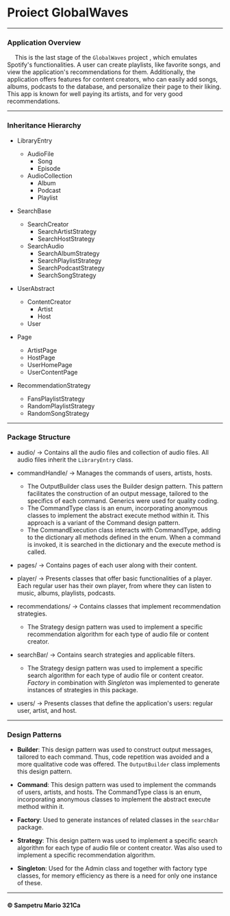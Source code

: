# Proiect GlobalWaves

---

### Application Overview

&emsp; This is the last stage of the `GlobalWaves` project , which emulates Spotify's
functionalities. A user can create playlists, like favorite songs, and view the 
application's recommendations for them. Additionally, the application offers features 
for content creators, who can easily add songs, albums, podcasts to the database, and 
personalize their page to their liking. This app is known for well paying its artists,
and for very good recommendations.

---

### Inheritance Hierarchy

- LibraryEntry
  - AudioFile
    -  Song
    - Episode
  - AudioCollection
    - Album
    - Podcast
    - Playlist


- SearchBase
  - SearchCreator
    - SearchArtistStrategy
    - SearchHostStrategy
  - SearchAudio
    - SearchAlbumStrategy
    - SearchPlaylistStrategy
    - SearchPodcastStrategy
    - SearchSongStrategy


- UserAbstract
  - ContentCreator
    - Artist
    - Host
  - User


- Page
  - ArtistPage
  - HostPage
  - UserHomePage
  - UserContentPage


- RecommendationStrategy
  - FansPlaylistStrategy
  - RandomPlaylistStrategy
  - RandomSongStrategy
---

### Package Structure

- audio/ &rarr; Contains all the audio files and collection of audio files.
  All audio files inherit the `LibraryEntry` class.
- commandHandle/ &rarr; Manages the commands of users, artists, hosts.
  - The OutputBuilder class uses the Builder design pattern.
    This pattern facilitates the construction of an output message, tailored to
    the specifics of each command. Generics were used for quality coding.
  - The CommandType class is an enum, incorporating anonymous classes
    to implement the abstract execute method within it.
    This approach is a variant of the Command design pattern.
  - The CommandExecution class interacts with CommandType, adding to the dictionary
    all methods defined in the enum. When a command is invoked, it is searched
    in the dictionary and the execute method is called.


- pages/ &rarr; Contains pages of each user along with their content.


- player/ &rarr; Presents classes that offer basic functionalities of a player.
  Each regular user has their own player, from where they can listen to music, albums,
  playlists, podcasts.


- recommendations/ &rarr; Contains classes that implement recommendation strategies.
  - The Strategy design pattern was used to implement a specific recommendation algorithm
  for each type of audio file or content creator.


- searchBar/ &rarr; Contains search strategies and applicable filters.
  - The Strategy design pattern was used to implement a specific search algorithm for
  each type of audio file or content creator. _Factory_ in combination with _Singleton_ was implemented
  to generate instances of strategies in this package.


- users/ &rarr; Presents classes that define the application's users: regular user,
  artist, and host.

---

### Design Patterns
- **Builder**: This design pattern was used to construct output messages, tailored to
  each command. Thus, code repetition was avoided and a more qualitative code was offered.
  The `OutputBuilder` class implements this design pattern.


- **Command**: This design pattern was used to implement the commands of users,
  artists, and hosts. The CommandType class is an enum, incorporating anonymous classes
  to implement the abstract execute method within it.


- **Factory**: Used to generate instances of related classes in the `searchBar` package.


- **Strategy**: This design pattern was used to implement a specific search algorithm for
  each type of audio file or content creator. Was also used to implement a specific
  recommendation algorithm.


- **Singleton**: Used for the Admin class and together with factory type classes, for
  memory efficiency as there is a need for only one instance of these.

---

#### &copy; Sampetru Mario 321Ca
